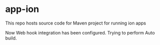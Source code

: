 # app-ion
This repo hosts source code for Maven project for running ion apps

Now Web hook integration has been configured.
Trying to perform Auto build.

